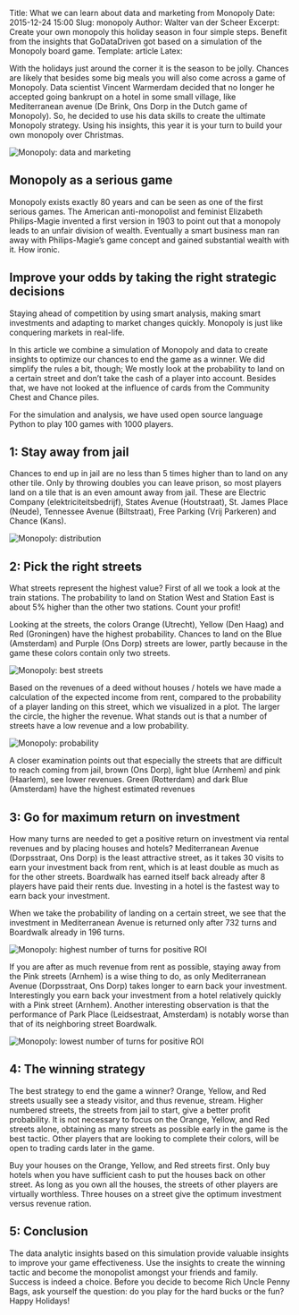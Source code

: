 Title: What we can learn about data and marketing from Monopoly
Date: 2015-12-24 15:00
Slug: monopoly
Author: Walter van der Scheer
Excerpt: Create your own monopoly this holiday season in four simple steps. Benefit from the insights that GoDataDriven got based on a simulation of the Monopoly board game.
Template: article
Latex:

<span class="lead">With the holidays just around the corner it is the season to be jolly. Chances are likely that besides some big meals you will also come across a game of Monopoly. Data scientist Vincent Warmerdam decided that no longer he accepted going bankrupt on a hotel in some small village, like Mediterranean avenue (De Brink, Ons Dorp in the Dutch game of Monopoly). So, he decided to use his data skills to create the ultimate Monopoly strategy. Using his insights, this year it is your turn to build your own monopoly over Christmas.</span>

![Monopoly: data and marketing](/static/images/monopoly/1-godatadriven-monopoly-jail.jpg)

## Monopoly as a serious game

Monopoly exists exactly 80 years and can be seen as one of the first serious games. The American anti-monopolist and feminist Elizabeth Philips-Magie invented a first version in 1903 to point out that a monopoly leads to an unfair division of wealth. Eventually a smart business man ran away with Philips-Magie’s game concept and gained substantial wealth with it. How ironic.

## Improve your odds by taking the right strategic decisions

Staying ahead of competition by using smart analysis, making smart investments and adapting to market changes quickly. Monopoly is just like conquering markets in real-life.

In this article we combine a simulation of Monopoly and data to create insights to optimize our chances to end the game as a winner. We did simplify the rules a bit, though; We mostly look at the probability to land on a certain street and don’t take the cash of a player into account. Besides that, we have not looked at the influence of cards from the Community Chest and Chance piles.

For the simulation and analysis, we have used open source language Python to play 100 games with 1000 players.

## 1: Stay away from jail

Chances to end up in jail are no less than 5 times higher than to land on any other tile. Only by throwing doubles you can leave prison, so most players land on a tile that is an even amount away from jail. These are Electric Company (elektriciteitsbedrijf), States Avenue (Houtstraat), St. James Place (Neude), Tennessee Avenue (Biltstraat), Free Parking (Vrij Parkeren) and Chance (Kans).

![Monopoly: distribution](/static/images/monopoly/2-godatadriven-monopoly-distribution.png)

## 2: Pick the right streets

What streets represent the highest value? First of all we took a look at the train stations. The probability to land on Station West and Station East is about 5% higher than the other two stations. Count your profit!

Looking at the streets, the colors Orange (Utrecht), Yellow (Den Haag) and Red (Groningen) have the highest probability. Chances to land on the Blue (Amsterdam) and Purple (Ons Dorp) streets are lower, partly because in the game these colors contain only two streets.

![Monopoly: best streets](/static/images/monopoly/3-godatadriven-monopoly-board.jpg)

Based on the revenues of a deed without houses / hotels we have made a calculation of the expected income from rent, compared to the probability of a player landing on this street, which we visualized in a plot. The larger the circle, the higher the revenue. What stands out is that a number of streets have a low revenue and a low probability.

![Monopoly: probability](/static/images/monopoly/4-godatadriven-monopoly-probability.png)

A closer examination points out that especially the streets that are difficult to reach coming from jail, brown (Ons Dorp), light blue (Arnhem) and pink (Haarlem), see lower revenues. Green (Rotterdam) and dark Blue (Amsterdam) have the highest estimated revenues

## 3: Go for maximum return on investment

How many turns are needed to get a positive return on investment via rental revenues and by placing houses and hotels? Mediterranean Avenue (Dorpsstraat, Ons Dorp) is the least attractive street, as it takes 30 visits to earn your investment back from rent, which is at least double as much as for the other streets. Boardwalk has earned itself back already after 8 players have paid their rents due. Investing in a hotel is the fastest way to earn back your investment.

When we take the probability of landing on a certain street, we see that the investment in Mediterranean Avenue is returned only after 732 turns and Boardwalk already in 196 turns.

![Monopoly: highest number of turns for positive ROI](/static/images/monopoly/5-godatadriven-highestnumber.png)

If you are after as much revenue from rent as possible, staying away from the Pink streets (Arnhem) is a wise thing to do, as only Mediterranean Avenue (Dorpsstraat, Ons Dorp) takes longer to earn back your investment. Interestingly you earn back your investment from a hotel relatively quickly with a Pink street (Arnhem). Another interesting observation is that the performance of Park Place (Leidsestraat, Amsterdam) is notably worse than that of its neighboring street Boardwalk. 

![Monopoly: lowest number of turns for positive ROI](/static/images/monopoly/6-godatadriven-lowestnumber.png)

## 4: The winning strategy

The best strategy to end the game a winner? Orange, Yellow, and Red streets usually see a steady visitor, and thus revenue, stream. Higher numbered streets, the streets from jail to start, give a better profit probability. It is not necessary to focus on the Orange, Yellow, and Red streets alone, obtaining as many streets as possible early in the game is the best tactic. Other players that are looking to complete their colors, will be open to trading cards later in the game.

Buy your houses on the Orange, Yellow, and Red streets first. Only buy hotels when you have sufficient cash to put the houses back on other street. As long as you own all the houses, the streets of other players are virtually worthless. Three houses on a street give the optimum investment versus revenue ration. 

## 5: Conclusion

The data analytic insights based on this simulation provide valuable insights to improve your game effectiveness. Use the insights to create the winning tactic and become the monopolist amongst your friends and family. Success is indeed a choice. Before you decide to become Rich Uncle Penny Bags, ask yourself the question: do you play for the hard bucks or the fun? Happy Holidays!

